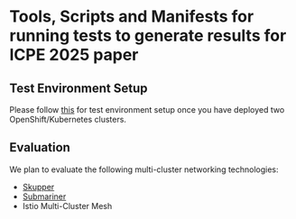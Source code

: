 # Tools, Scripts and Manifests for running tests to generate results for ICPE 2025 paper

## Test Environment Setup

Please follow [this](manifests/creating-resources.md) for test environment setup once you have deployed two OpenShift/Kubernetes clusters.

## Evaluation

We plan to evaluate the following multi-cluster networking technologies:
* [Skupper](docs/skupper.md)
* [Submariner](docs/submariner.md)
* Istio Multi-Cluster Mesh
